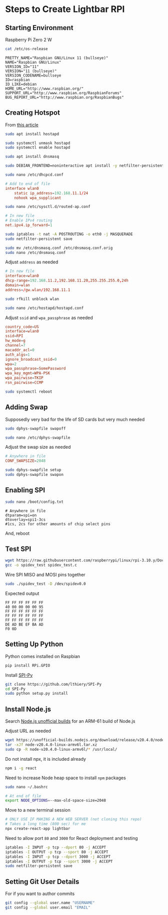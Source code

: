 # Steps to Create Lightbar RPI
## Starting Environment
Raspberry Pi Zero 2 W
```bash
cat /etc/os-release
```
```
PRETTY_NAME="Raspbian GNU/Linux 11 (bullseye)"
NAME="Raspbian GNU/Linux"
VERSION_ID="11"
VERSION="11 (bullseye)"
VERSION_CODENAME=bullseye
ID=raspbian
ID_LIKE=debian
HOME_URL="http://www.raspbian.org/"
SUPPORT_URL="http://www.raspbian.org/RaspbianForums"
BUG_REPORT_URL="http://www.raspbian.org/RaspbianBugs"
```

## Creating Hotspot
From [this article](https://www.stevemurch.com/setting-up-a-raspberry-pi-for-ad-hoc-networking-tech-note/2022/12)
```bash
sudo apt install hostapd

sudo systemctl unmask hostapd
sudo systemctl enable hostapd

sudo apt install dnsmasq

sudo DEBIAN_FRONTEND=noninteractive apt install -y netfilter-persistent iptables-persistent
```
```bash
sudo nano /etc/dhcpcd.conf
```
```conf
# Add to end of file
interface wlan0
    static ip_address=192.168.11.1/24
    nohook wpa_supplicant
```
```bash
sudo nano /etc/sysctl.d/routed-ap.conf
```
```conf
# In new file
# Enable IPv4 routing
net.ipv4.ip_forward=1
```
```bash
sudo iptables -t nat -A POSTROUTING -o eth0 -j MASQUERADE
sudo netfilter-persistent save
```
```bash
sudo mv /etc/dnsmasq.conf /etc/dnsmasq.conf.orig
sudo nano /etc/dnsmasq.conf
```
Adjust `address` as needed
```conf
# In new file
interface=wlan0
dhcp-range=192.168.11.2,192.168.11.20,255.255.255.0,24h
domain=wlan
address=/gw.wlan/192.168.11.1
```
```bash
sudo rfkill unblock wlan
```
```bash
sudo nano /etc/hostapd/hostapd.conf
```
Adjust `ssid` and `wpa_passphrase` as needed
```conf
country_code=US
interface=wlan0
ssid=RPI
hw_mode=g
channel=7
macaddr_acl=0
auth_algs=1
ignore_broadcast_ssid=0
wpa=2
wpa_passphrase=SomePassword
wpa_key_mgmt=WPA-PSK
wpa_pairwise=TKIP
rsn_pairwise=CCMP
```
```bash
sudo systemctl reboot
```
## Adding Swap
Supposedly very bad for the life of SD cards but very much needed
```bash
sudo dphys-swapfile swapoff
```
```bash
sudo nano /etc/dphys-swapfile
```
Adjust the swap size as needed
```conf
# Anywhere in file
CONF_SWAPSIZE=2048
```
```bash
sudo dphys-swapfile setup
sudo dphys-swapfile swapon
```

## Enabling SPI
```bash
sudo nano /boot/config.txt
```
```
# Anywhere in file
dtparam=spi=on
dtoverlay=spi1-3cs
#1cs, 2cs for other amounts of chip select pins
```
And, reboot
## Test SPI
```bash
wget https://raw.githubusercontent.com/raspberrypi/linux/rpi-3.10.y/Documentation/spi/spidev_test.c
gcc -o spidev_test spidev_test.c
```
Wire SPI MISO and MOSI pins together
```bash
sudo ./spidev_test -D /dev/spidev0.0
```
Expected output
```
FF FF FF FF FF FF
40 00 00 00 00 95
FF FF FF FF FF FF
FF FF FF FF FF FF
FF FF FF FF FF FF
DE AD BE EF BA AD
F0 0D
```
## Setting Up Python
Python comes installed on Raspbian
```bash
pip install RPi.GPIO
```
Install [SPI-Py](https://github.com/lthiery/SPI-Py)
```bash
git clone https://github.com/lthiery/SPI-Py
cd SPI-Py
sudo python setup.py install
```
## Install Node.js
Search [Node.js unofficial builds](https://unofficial-builds.nodejs.org/download/release/) for an ARM-61 build of Node.js

Adjust URL as needed
```bash
wget https://unofficial-builds.nodejs.org/download/release/v20.4.0/node-v20.4.0-linux-armv6l.tar.xz
tar -xJf node-v20.4.0-linux-armv6l.tar.xz
sudo cp -R node-v20.4.0-linux-armv6l/* /usr/local/
```
Do not install npx, it is included already
```bash
npm i -g react
```
Need to increase Node heap space to install `npm` packages
```bash
sudo nano ~/.bashrc
```
```bash
# At end of file
export NODE_OPTIONS=--max-old-space-size=2048
```
Move to a new terminal session
```bash
# ONLY USE IF MAKING A NEW WEB SERVER (not cloning this repo)
# Takes a long time (800 sec) for me
npx create-react-app lightbar
```
Need to allow port `80` and `3000` for React deployment and testing
```bash
iptables -I INPUT -p tcp --dport 80 -j ACCEPT
iptables -I OUTPUT -p tcp --sport 80 -j ACCEPT
iptables -I INPUT -p tcp --dport 3000 -j ACCEPT
iptables -I OUTPUT -p tcp --sport 3000 -j ACCEPT
sudo netfilter-persistent save
```

## Setting Git User Details
For if you want to author commits
```bash
git config --global user.name "USERNAME"
git config --global user.email "EMAIL"
```

